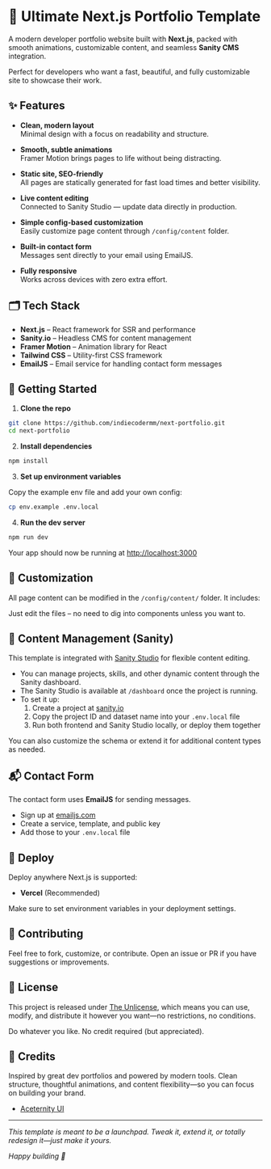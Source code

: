 # 🚀 Ultimate Next.js Portfolio Template

A modern developer portfolio website built with **Next.js**, packed with smooth animations, customizable content, and seamless **Sanity CMS** integration.

Perfect for developers who want a fast, beautiful, and fully customizable site to showcase their work.

## ✨ Features

- **Clean, modern layout**  
  Minimal design with a focus on readability and structure.

- **Smooth, subtle animations**  
  Framer Motion brings pages to life without being distracting.

- **Static site, SEO-friendly**  
  All pages are statically generated for fast load times and better visibility.

- **Live content editing**  
  Connected to Sanity Studio — update data directly in production.

- **Simple config-based customization**  
  Easily customize page content through `/config/content` folder.

- **Built-in contact form**  
  Messages sent directly to your email using EmailJS.

- **Fully responsive**  
  Works across devices with zero extra effort.

## 🗂 Tech Stack

- **Next.js** – React framework for SSR and performance
- **Sanity.io** – Headless CMS for content management
- **Framer Motion** – Animation library for React
- **Tailwind CSS** – Utility-first CSS framework
- **EmailJS** – Email service for handling contact form messages

## 🚀 Getting Started

1. **Clone the repo**

```bash
git clone https://github.com/indiecodermm/next-portfolio.git
cd next-portfolio
```

2. **Install dependencies**

```bash
npm install
```

3. **Set up environment variables**

Copy the example env file and add your own config:

```bash
cp env.example .env.local
```

4. **Run the dev server**

```bash
npm run dev
```

Your app should now be running at [http://localhost:3000](http://localhost:3000)

## 🧩 Customization

All page content can be modified in the `/config/content/` folder. It includes:

Just edit the files – no need to dig into components unless you want to.

## 📝 Content Management (Sanity)

This template is integrated with [Sanity Studio](https://www.sanity.io/) for flexible content editing.

- You can manage projects, skills, and other dynamic content through the Sanity dashboard.
- The Sanity Studio is available at `/dashboard` once the project is running.
- To set it up:
  1. Create a project at [sanity.io](https://www.sanity.io/)
  2. Copy the project ID and dataset name into your `.env.local` file
  3. Run both frontend and Sanity Studio locally, or deploy them together

You can also customize the schema or extend it for additional content types as needed.

## 📬 Contact Form

The contact form uses **EmailJS** for sending messages.

- Sign up at [emailjs.com](https://www.emailjs.com/)
- Create a service, template, and public key
- Add those to your `.env.local` file

## 🧪 Deploy

Deploy anywhere Next.js is supported:

- **Vercel** (Recommended)

Make sure to set environment variables in your deployment settings.

## 🤝 Contributing

Feel free to fork, customize, or contribute. Open an issue or PR if you have suggestions or improvements.

## 📄 License

This project is released under [The Unlicense](https://unlicense.org/), which means you can use, modify, and distribute it however you want—no restrictions, no conditions.

Do whatever you like. No credit required (but appreciated).

## 🧠 Credits

Inspired by great dev portfolios and powered by modern tools. Clean structure, thoughtful animations, and content flexibility—so you can focus on building your brand.

- [Aceternity UI](https://ui.aceternity.com/)

---

_This template is meant to be a launchpad. Tweak it, extend it, or totally redesign it—just make it yours._

_Happy building 🚀_
